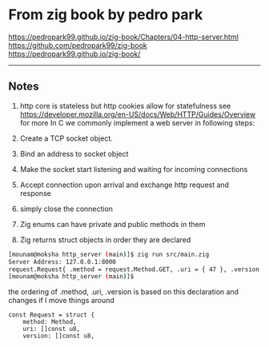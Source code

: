 # From zig book by pedro park
https://pedropark99.github.io/zig-book/Chapters/04-http-server.html
https://github.com/pedropark99/zig-book
https://pedropark99.github.io/zig-book/

---

## Notes
1. http core is stateless but http cookies allow for statefulness
 see https://developer.mozilla.org/en-US/docs/Web/HTTP/Guides/Overview for more
 In C we commonly implement a web server in following steps:
 1. Create a TCP socket object.
 2. Bind an address to socket object
 3. Make the socket start listening and waiting for incoming connections
 4. Accept connection upon arrival and exchange http request and response
 5. simply close the connection

1. Zig enums can have private and public methods in them
2. Zig returns struct objects in order they are declared
```bash
[mounam@moksha http_server (main)]$ zig run src/main.zig 
Server Address: 127.0.0.1:8000
request.Request{ .method = request.Method.GET, .uri = { 47 }, .version = { 72, 84, 84, 80, 47, 49, 46, 49, 13 } }
[mounam@moksha http_server (main)]$ 
```
the ordering of .method, .uri, .version is based on this declaration and changes if I move things around
```zig
const Request = struct {
    method: Method,
    uri: []const u8,
    version: []const u8,
```
